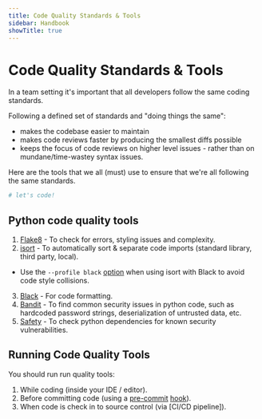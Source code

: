 ```yaml
---
title: Code Quality Standards & Tools
sidebar: Handbook
showTitle: true
---
```


# Code Quality Standards & Tools

In a team setting it's important that all developers follow the same coding standards. 

Following a defined set of standards and "doing things the same":
- makes the codebase easier to maintain
- makes code reviews faster by producing the smallest diffs possible
- keeps the focus of code reviews on higher level issues - rather than on mundane/time-wastey syntax issues.

Here are the tools that we all (must) use to ensure that we're all following the same standards.

```python
# let's code!
```


## Python code quality tools

1. [Flake8](https://flake8.pycqa.org/en/latest/) - To check for errors, styling issues and complexity.
2. [isort](https://pycqa.github.io/isort/) - To automatically sort & separate code imports (standard library, third party, local).

* Use the `--profile black` [option](https://pycqa.github.io/isort/docs/configuration/black_compatibility.html) when using isort with Black to avoid code style collisions.

3. [Black](https://pypi.org/project/black/) - For code formatting.
4. [Bandit](https://bandit.readthedocs.io/en/latest/) - To find common security issues in python code, such as hardcoded password strings, deserialization of untrusted data, etc.
5. [Safety](https://pypi.org/project/safety/) - To check python dependencies for known security vulnerabilities.



## Running Code Quality Tools

You should run run quality tools:

1. While coding (inside your IDE / editor).
2. Before committing code (using a [pre-commit](https://pre-commit.com/) [hook](https://git-scm.com/book/en/v2/Customizing-Git-Git-Hooks#:~:text=The%20pre%2Dcommit%20hook%20is,to%20inspect%20in%20the%20code)).
3. When code is check in to source control (via [CI/CD pipeline]).
